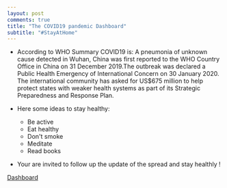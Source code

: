```yaml
---
layout: post
comments: true
title: "The COVID19 pandemic Dashboard"
subtitle: "#StayAtHome"
---
```


* According to WHO Summary COVID19 is: A pneumonia of unknown cause detected in Wuhan, China was first reported to the WHO Country Office in China on 31 December 2019.The outbreak was declared a Public Health Emergency of International Concern on 30 January 2020. The international community has asked for US$675 million to help protect states with weaker health systems as part of its Strategic Preparedness and Response Plan.
* Here some ideas to stay healthy:
   * Be active
   * Eat healthy 
   * Don't smoke
   * Meditate
   * Read books

* Your are invited to follow up the update of the spread and stay healthly !

[Dashboard](https://mesfind.shinyapps.io/covid19_et/)

